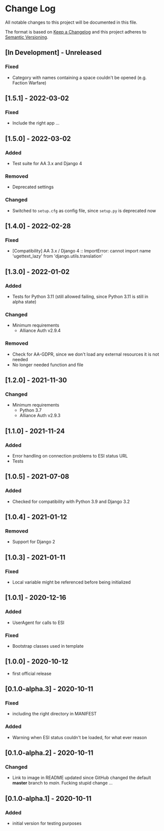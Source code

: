 # Change Log

All notable changes to this project will be documented in this file.

The format is based on [Keep a Changelog](http://keepachangelog.com/)
and this project adheres to [Semantic Versioning](http://semver.org/).


## [In Development] - Unreleased

### Fixed

- Category with names containing a space couldn't be opened (e.g. Faction Warfare)


## [1.5.1] - 2022-03-02

### Fixed

- Include the right app ...


## [1.5.0] - 2022-03-02

### Added

- Test suite for AA 3.x and Django 4

### Removed

- Deprecated settings

### Changed

- Switched to `setup.cfg` as config file, since `setup.py` is deprecated now


## [1.4.0] - 2022-02-28

### Fixed

- [Compatibility] AA 3.x / Django 4 :: ImportError: cannot import name
  'ugettext_lazy' from 'django.utils.translation'


## [1.3.0] - 2022-01-02

### Added

- Tests for Python 3.11 (still allowed failing, since Python 3.11 is still in alpha
  state)

### Changed

- Minimum requirements
  - Alliance Auth v2.9.4

### Removed

- Check for AA-GDPR, since we don't load any external resources it is not needed
- No longer needed function and file


## [1.2.0] - 2021-11-30

### Changed

- Minimum requirements
  - Python 3.7
  - Alliance Auth v2.9.3


## [1.1.0] - 2021-11-24

### Added

- Error handling on connection problems to ESI status URL
- Tests


## [1.0.5] - 2021-07-08

### Added

- Checked for compatibility with Python 3.9 and Django 3.2


## [1.0.4] - 2021-01-12

### Removed

- Support for Django 2


## [1.0.3] - 2021-01-11

### Fixed

- Local variable might be referenced before being initialized


## [1.0.1] - 2020-12-16

### Added

- UserAgent for calls to ESI

### Fixed

- Bootstrap classes used in template


## [1.0.0] - 2020-10-12

- first official release


## [0.1.0-alpha.3] - 2020-10-11

### Fixed

- including the right directory in MANIFEST

### Added

- Warning when ESI status couldn't be loaded, for what ever reason


## [0.1.0-alpha.2] - 2020-10-11

### Changed

- Link to image in README updated since GitHub changed the default **master** branch to _main_. Fucking stupid change ...


## [0.1.0-alpha.1] - 2020-10-11

### Added

- initial version for testing purposes
